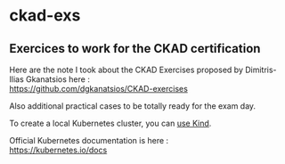 # ckad-exs

## Exercices to work for the CKAD certification

Here are the note I took about the CKAD Exercises proposed by Dimitris-Ilias Gkanatsios
 here :  
https://github.com/dgkanatsios/CKAD-exercises

Also additional practical cases to be totally ready for the exam day.

To create a local Kubernetes cluster, you can [use Kind](https://dev.to/jdxlabs/a-local-kubernetes-cluster-in-seconds-with-kind-31lc).

Official Kubernetes documentation is here :  
https://kubernetes.io/docs
